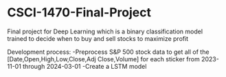 # CSCI-1470-Final-Project
Final project for Deep Learning which is a binary classification model trained to decide when to buy and sell stocks to maximize profit

Development process:
-Preprocess S&P 500 stock data to get all of the [Date,Open,High,Low,Close,Adj Close,Volume] for each sticker from 2023-11-01 through 2024-03-01
-Create a LSTM model